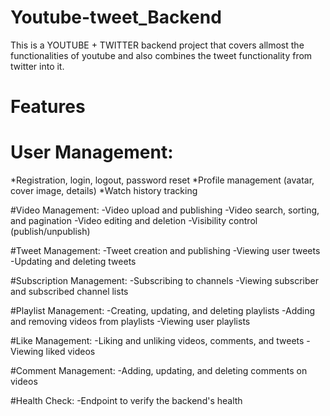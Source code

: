 # Youtube-tweet_Backend
This is a YOUTUBE + TWITTER backend project that covers allmost the functionalities of youtube and also combines the tweet functionality from twitter into it.

# Features

# User Management:
*Registration, login, logout, password reset
*Profile management (avatar, cover image, details)
*Watch history tracking

#Video Management:
-Video upload and publishing
-Video search, sorting, and pagination
-Video editing and deletion
-Visibility control (publish/unpublish)

#Tweet Management:
-Tweet creation and publishing
-Viewing user tweets
-Updating and deleting tweets

#Subscription Management:
-Subscribing to channels
-Viewing subscriber and subscribed channel lists

#Playlist Management:
-Creating, updating, and deleting playlists
-Adding and removing videos from playlists
-Viewing user playlists

#Like Management:
-Liking and unliking videos, comments, and tweets
-Viewing liked videos

#Comment Management:
-Adding, updating, and deleting comments on videos

#Health Check:
-Endpoint to verify the backend's health
